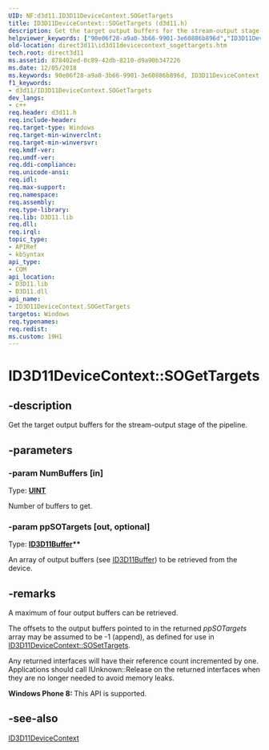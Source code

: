 ```yaml
---
UID: NF:d3d11.ID3D11DeviceContext.SOGetTargets
title: ID3D11DeviceContext::SOGetTargets (d3d11.h)
description: Get the target output buffers for the stream-output stage of the pipeline.helpviewer_keywords: ["90e06f28-a9a0-3b66-9901-3e60886b896d","ID3D11DeviceContext interface [Direct3D 11]","SOGetTargets method","ID3D11DeviceContext.SOGetTargets","ID3D11DeviceContext::SOGetTargets","SOGetTargets","SOGetTargets method [Direct3D 11]","SOGetTargets method [Direct3D 11]","ID3D11DeviceContext interface","d3d11/ID3D11DeviceContext::SOGetTargets","direct3d11.id3d11devicecontext_sogettargets"]
old-location: direct3d11\id3d11devicecontext_sogettargets.htm
tech.root: direct3d11
ms.assetid: 878402ed-0c89-42db-8210-d9a90b347226
ms.date: 12/05/2018
ms.keywords: 90e06f28-a9a0-3b66-9901-3e60886b896d, ID3D11DeviceContext interface [Direct3D 11],SOGetTargets method, ID3D11DeviceContext.SOGetTargets, ID3D11DeviceContext::SOGetTargets, SOGetTargets, SOGetTargets method [Direct3D 11], SOGetTargets method [Direct3D 11],ID3D11DeviceContext interface, d3d11/ID3D11DeviceContext::SOGetTargets, direct3d11.id3d11devicecontext_sogettargets
f1_keywords:
- d3d11/ID3D11DeviceContext.SOGetTargets
dev_langs:
- c++
req.header: d3d11.h
req.include-header: 
req.target-type: Windows
req.target-min-winverclnt: 
req.target-min-winversvr: 
req.kmdf-ver: 
req.umdf-ver: 
req.ddi-compliance: 
req.unicode-ansi: 
req.idl: 
req.max-support: 
req.namespace: 
req.assembly: 
req.type-library: 
req.lib: D3D11.lib
req.dll: 
req.irql: 
topic_type:
- APIRef
- kbSyntax
api_type:
- COM
api_location:
- D3D11.lib
- D3D11.dll
api_name:
- ID3D11DeviceContext.SOGetTargets
targetos: Windows
req.typenames: 
req.redist: 
ms.custom: 19H1
---
```


# ID3D11DeviceContext::SOGetTargets


## -description


Get the target output buffers for the stream-output stage of the pipeline.


## -parameters




### -param NumBuffers [in]

Type: <b><a href="https://docs.microsoft.com/windows/desktop/WinProg/windows-data-types">UINT</a></b>

Number of buffers to get.


### -param ppSOTargets [out, optional]

Type: <b><a href="https://docs.microsoft.com/windows/desktop/api/d3d11/nn-d3d11-id3d11buffer">ID3D11Buffer</a>**</b>

An array of output buffers (see <a href="https://docs.microsoft.com/windows/desktop/api/d3d11/nn-d3d11-id3d11buffer">ID3D11Buffer</a>) to be retrieved from the device.
          


## -remarks



A maximum of four output buffers can be retrieved.

The offsets to the output buffers pointed to in the returned <i>ppSOTargets</i> array may be assumed to be -1 (append), as defined for use in <a href="https://docs.microsoft.com/windows/desktop/api/d3d11/nf-d3d11-id3d11devicecontext-sosettargets">ID3D11DeviceContext::SOSetTargets</a>.
        

Any returned interfaces will have their reference count incremented by one. Applications should call IUnknown::Release on the returned interfaces when they are no longer needed to avoid memory leaks.

<b>Windows Phone 8:
        </b> This API is supported.
      




## -see-also




<a href="https://docs.microsoft.com/windows/desktop/api/d3d11/nn-d3d11-id3d11devicecontext">ID3D11DeviceContext</a>
 

 

